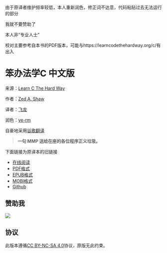 由于原译者维护频率较低，本人重新润色，修正词不达意，代码粘贴过去无法运行的部分

我就不要赞助了

本人非“专业人士”

校对主要参考自本书的PDF版本，可能与https://learncodethehardway.org/c/有出入

# 笨办法学C 中文版

来源：[Learn C The Hard Way](http://c.learncodethehardway.org/book/)

作者：[Zed A. Shaw](https://twitter.com/lzsthw)

译者：[飞龙](https://github.com/wizardforcel)

润色：[ye-rm](https://github.com/ye-rm)

自豪地采用[谷歌翻译](https://translate.google.cn/)

> **一句 MMP 送给在座的各位程序正义垃圾。**

下面链接为原译本的旧链接

+ [在线阅读](https://www.gitbook.com/book/wizardforcel/lcthw/details)
+ [PDF格式](https://www.gitbook.com/download/pdf/book/wizardforcel/lcthw)
+ [EPUB格式](https://www.gitbook.com/download/epub/book/wizardforcel/lcthw)
+ [MOBI格式](https://www.gitbook.com/download/mobi/book/wizardforcel/lcthw)
+ [Github](https://github.com/wizardforcel/lcthw-zh)

## 赞助我

![](img/qr_alipay.png)

## 协议

此版本遵循[CC BY-NC-SA 4.0](http://creativecommons.org/licenses/by-nc-sa/4.0/)协议，原版无此约束。
